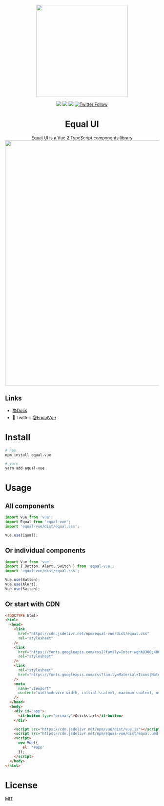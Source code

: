 <p align="center">
  <a href="https://quatrochan.github.io/Equal/">
    <img width="300" src="https://raw.githubusercontent.com/quatrochan/Equal/master/docs/assets/eqqqual.png">
  </a>

<p align="center">
<img src="https://img.shields.io/npm/v/equal-vue?color=blue">
<img src="https://img.shields.io/npm/l/equal-vue">
<img src="https://img.shields.io/npm/dw/equal-vue">

<a href="https://twitter.com/EqualVue">
    <img src="https://img.shields.io/twitter/follow/EqualVue?label=Equal%20Vue&style=social" alt="Twitter Follow">
</a>
</p>
</p>

<h1 align="center">
  Equal UI
</h1>

<div align="center">
Equal UI is a Vue 2 TypeScript components library
 <img width="800" src="https://raw.githubusercontent.com/horpey/Equal/master/docs/assets/equal-preview.png">
</div>

## Links

- [📚Docs](https://quatrochan.github.io/Equal/)
- 🔮 Twitter: [@EqualVue](https://twitter.com/EqualVue)

# Install

```bash
# npm
npm install equal-vue
```

```bash
# yarn
yarn add equal-vue
```

# Usage

## All components

```js
import Vue from 'vue';
import Equal from 'equal-vue';
import 'equal-vue/dist/equal.css';

Vue.use(Equal);
```

## Or individual components

```js
import Vue from 'vue';
import { Button, Alert, Switch } from 'equal-vue';
import 'equal-vue/dist/equal.css';

Vue.use(Button);
Vue.use(Alert);
Vue.use(Switch);
```

## Or start with CDN

```html
<!DOCTYPE html>
<html>
  <head>
    <link
      href="https://cdn.jsdelivr.net/npm/equal-vue/dist/equal.css"
      rel="stylesheet"
    />
    <link
      href="https://fonts.googleapis.com/css2?family=Inter:wght@300;400;500;600;700;900&display=swap"
      rel="stylesheet"
    />
    <link
      rel="stylesheet"
      href="https://fonts.googleapis.com/css?family=Material+Icons|Material+Icons+Outlined"
    />
    <meta
      name="viewport"
      content="width=device-width, initial-scale=1, maximum-scale=1, user-scalable=no, minimal-ui"
    />
  </head>
  <body>
    <div id="app">
      <it-button type="primary">Quickstart</it-button>
    </div>

    <script src="https://cdn.jsdelivr.net/npm/vue/dist/vue.js"></script>
    <script src="https://cdn.jsdelivr.net/npm/equal-vue/dist/equal.umd.js"></script>
    <script>
      new Vue({
        el: '#app'
      });
    </script>
  </body>
</html>
```

# License

[MIT](https://raw.githubusercontent.com/quatrochan/Equal/master/LICENSE)
